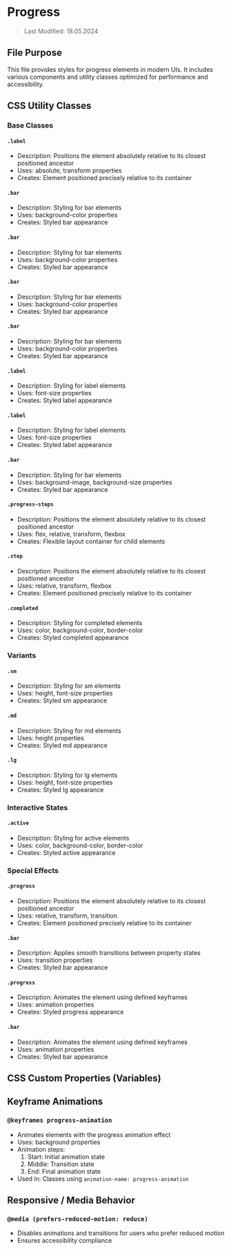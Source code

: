 # Progress
> Last Modified: 18.05.2024

## File Purpose

This file provides styles for progress elements in modern UIs. It includes various components and utility classes optimized for performance and accessibility.

## CSS Utility Classes

### Base Classes

#### `.label`
- Description: Positions the element absolutely relative to its closest positioned ancestor
- Uses: absolute, transform properties
- Creates: Element positioned precisely relative to its container

#### `.bar`
- Description: Styling for bar elements
- Uses: background-color properties
- Creates: Styled bar appearance

#### `.bar`
- Description: Styling for bar elements
- Uses: background-color properties
- Creates: Styled bar appearance

#### `.bar`
- Description: Styling for bar elements
- Uses: background-color properties
- Creates: Styled bar appearance

#### `.bar`
- Description: Styling for bar elements
- Uses: background-color properties
- Creates: Styled bar appearance

#### `.label`
- Description: Styling for label elements
- Uses: font-size properties
- Creates: Styled label appearance

#### `.label`
- Description: Styling for label elements
- Uses: font-size properties
- Creates: Styled label appearance

#### `.bar`
- Description: Styling for bar elements
- Uses: background-image, background-size properties
- Creates: Styled bar appearance

#### `.progress-steps`
- Description: Positions the element absolutely relative to its closest positioned ancestor
- Uses: flex, relative, transform, flexbox
- Creates: Flexible layout container for child elements

#### `.step`
- Description: Positions the element absolutely relative to its closest positioned ancestor
- Uses: relative, transform, flexbox
- Creates: Element positioned precisely relative to its container

#### `.completed`
- Description: Styling for completed elements
- Uses: color, background-color, border-color
- Creates: Styled completed appearance

### Variants

#### `.sm`
- Description: Styling for sm elements
- Uses: height, font-size properties
- Creates: Styled sm appearance

#### `.md`
- Description: Styling for md elements
- Uses: height properties
- Creates: Styled md appearance

#### `.lg`
- Description: Styling for lg elements
- Uses: height, font-size properties
- Creates: Styled lg appearance

### Interactive States

#### `.active`
- Description: Styling for active elements
- Uses: color, background-color, border-color
- Creates: Styled active appearance

### Special Effects

#### `.progress`
- Description: Positions the element absolutely relative to its closest positioned ancestor
- Uses: relative, transform, transition
- Creates: Element positioned precisely relative to its container

#### `.bar`
- Description: Applies smooth transitions between property states
- Uses: transition properties
- Creates: Styled bar appearance

#### `.progress`
- Description: Animates the element using defined keyframes
- Uses: animation properties
- Creates: Styled progress appearance

#### `.bar`
- Description: Animates the element using defined keyframes
- Uses: animation properties
- Creates: Styled bar appearance

## CSS Custom Properties (Variables)



## Keyframe Animations

### `@keyframes progress-animation`
- Animates elements with the progress animation effect
- Uses: background properties
- Animation steps:
  1. Start: Initial animation state
  2. Middle: Transition state
  3. End: Final animation state
- Used in: Classes using `animation-name: progress-animation`

## Responsive / Media Behavior

### `@media (prefers-reduced-motion: reduce)`
- Disables animations and transitions for users who prefer reduced motion
- Ensures accessibility compliance
